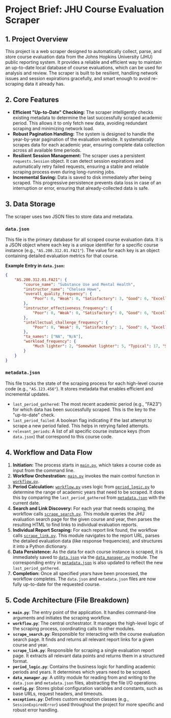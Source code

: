 # Project Brief: JHU Course Evaluation Scraper

## 1. Project Overview

This project is a web scraper designed to automatically collect, parse, and store course evaluation data from the Johns Hopkins University (JHU) public reporting system. It provides a reliable and efficient way to maintain an up-to-date local database of course evaluations, which can be used for analysis and review. The scraper is built to be resilient, handling network issues and session expirations gracefully, and smart enough to avoid re-scraping data it already has.

## 2. Core Features

*   **Efficient "Up-to-Date" Checking:** The scraper intelligently checks existing metadata to determine the last successfully scraped academic period. This allows it to only fetch new data, avoiding redundant scraping and minimizing network load.
*   **Robust Pagination Handling:** The system is designed to handle the year-by-year pagination of the evaluation website. It systematically scrapes data for each academic year, ensuring complete data collection across all available time periods.
*   **Resilient Session Management:** The scraper uses a persistent `requests.Session` object. It can detect session expirations and automatically retry failed requests, ensuring a stable and reliable scraping process even during long-running jobs.
*   **Incremental Saving:** Data is saved to disk immediately after being scraped. This progressive persistence prevents data loss in case of an interruption or error, ensuring that already-collected data is safe.

## 3. Data Storage

The scraper uses two JSON files to store data and metadata.

### `data.json`

This file is the primary database for all scraped course evaluation data. It is a JSON object where each key is a unique identifier for a specific course instance (e.g., `"AS.200.312.01.FA21"`). The value for each key is an object containing detailed evaluation metrics for that course.

**Example Entry in `data.json`:**
```json
{
    "AS.200.312.01.FA21": {
        "course_name": "Substance Use and Mental Health",
        "instructor_name": "Chelsea Howe",
        "overall_quality_frequency": {
            "Poor": 0, "Weak": 0, "Satisfactory": 3, "Good": 6, "Excellent": 20
        },
        "instructor_effectiveness_frequency": {
            "Poor": 0, "Weak": 0, "Satisfactory": 0, "Good": 6, "Excellent": 22
        },
        "intellectual_challenge_frequency": {
            "Poor": 0, "Weak": 0, "Satisfactory": 1, "Good": 6, "Excellent": 21
        },
        "ta_names": ["NA", "N/A"],
        "workload_frequency": {
            "Much lighter": 2, "Somewhat lighter": 5, "Typical": 17, "Somewhat heavier": 3, "Much heavier": 0
        }
    }
}
```

### `metadata.json`

This file tracks the state of the scraping process for each high-level course code (e.g., `"AS.123.456"`). It stores metadata that enables efficient and incremental updates.

*   `last_period_gathered`: The most recent academic period (e.g., "FA23") for which data has been successfully scraped. This is the key to the "up-to-date" check.
*   `last_period_failed`: A boolean flag indicating if the last attempt to scrape a new period failed. This helps in retrying failed attempts.
*   `relevant_periods`: A list of all specific course instance keys (from `data.json`) that correspond to this course code.

## 4. Workflow and Data Flow

1.  **Initiation:** The process starts in [`main.py`](main.py:1), which takes a course code as input from the command line.
2.  **Workflow Orchestration:** [`main.py`](main.py:1) invokes the main control function in [`workflow.py`](workflow.py:1).
3.  **Period Calculation:** [`workflow.py`](workflow.py:1) uses logic from [`period_logic.py`](period_logic.py:1) to determine the range of academic years that need to be scraped. It does this by comparing the `last_period_gathered` from [`metadata.json`](metadata.json:1) with the current date.
4.  **Search and Link Discovery:** For each year that needs scraping, the workflow calls [`scrape_search.py`](scrape_search.py:1). This module queries the JHU evaluation search page for the given course and year, then parses the resulting HTML to find links to individual evaluation reports.
5.  **Individual Report Scraping:** For each report link found, the workflow calls [`scrape_link.py`](scrape_link.py:1). This module navigates to the report URL, parses the detailed evaluation data (like response frequencies), and structures it into a Python dictionary.
6.  **Data Persistence:** As the data for each course instance is scraped, it is immediately saved to [`data.json`](data.json:1) via the [`data_manager.py`](data_manager.py:1) module. The corresponding entry in [`metadata.json`](metadata.json:1) is also updated to reflect the new `last_period_gathered`.
7.  **Completion:** Once all specified years have been processed, the workflow completes. The `data.json` and `metadata.json` files are now fully up-to-date for the requested course.

## 5. Code Architecture (File Breakdown)

*   **`main.py`**: The entry point of the application. It handles command-line arguments and initiates the scraping workflow.
*   **`workflow.py`**: The central orchestrator. It manages the high-level logic of the scraping process, coordinating calls to other modules.
*   **`scrape_search.py`**: Responsible for interacting with the course evaluation search page. It finds and returns all relevant report links for a given course and year.
*   **`scrape_link.py`**: Responsible for scraping a single evaluation report page. It extracts all relevant data points and returns them in a structured format.
*   **`period_logic.py`**: Contains the business logic for handling academic periods and years. It determines which years need to be scraped.
*   **`data_manager.py`**: A utility module for reading from and writing to the `data.json` and `metadata.json` files, abstracting the file I/O operations.
*   **`config.py`**: Stores global configuration variables and constants, such as base URLs, request headers, and timeouts.
*   **`exceptions.py`**: Defines custom exception classes (e.g., `SessionExpiredError`) used throughout the project for more specific and robust error handling.
